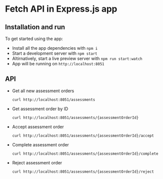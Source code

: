 # Fetch API in Express.js app

## Installation and run

To get started using the app:

* Install all the app dependencies with `npm i`
* Start a development server with `npm start`
* Altirnatively, start a live preview server with `npm run start:watch`
* App will be running on `http://localhost:8051`

## API

* Get all new assessment orders

    `curl http://localhost:8051/assessments` 
    
* Get assessment order by ID

    `curl http://localhost:8051/assessments/{assessmentOrderId}` 
    
* Accept assessment order

    `curl http://localhost:8051/assessments/{assessmentOrderId}/accept`
    
* Complete assessment order

    `curl http://localhost:8051/assessments/{assessmentOrderId}/complete`
    
* Reject assessment order

    `curl http://localhost:8051/assessments/{assessmentOrderId}/reject`
